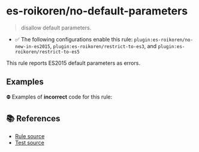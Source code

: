 # es-roikoren/no-default-parameters
> disallow default parameters.

- ✅ The following configurations enable this rule: `plugin:es-roikoren/no-new-in-es2015`, `plugin:es-roikoren/restrict-to-es3`, and `plugin:es-roikoren/restrict-to-es5`

This rule reports ES2015 default parameters as errors.

## Examples

⛔ Examples of **incorrect** code for this rule:

<eslint-playground type="bad" code="/*eslint es-roikoren/no-default-parameters: error */
function f(a = 1) {}
" />

## 📚 References

- [Rule source](https://github.com/roikoren755/eslint-plugin-es/blob/v0.0.0/src/rules/no-default-parameters.ts)
- [Test source](https://github.com/roikoren755/eslint-plugin-es/blob/v0.0.0/tests/src/rules/no-default-parameters.ts)
